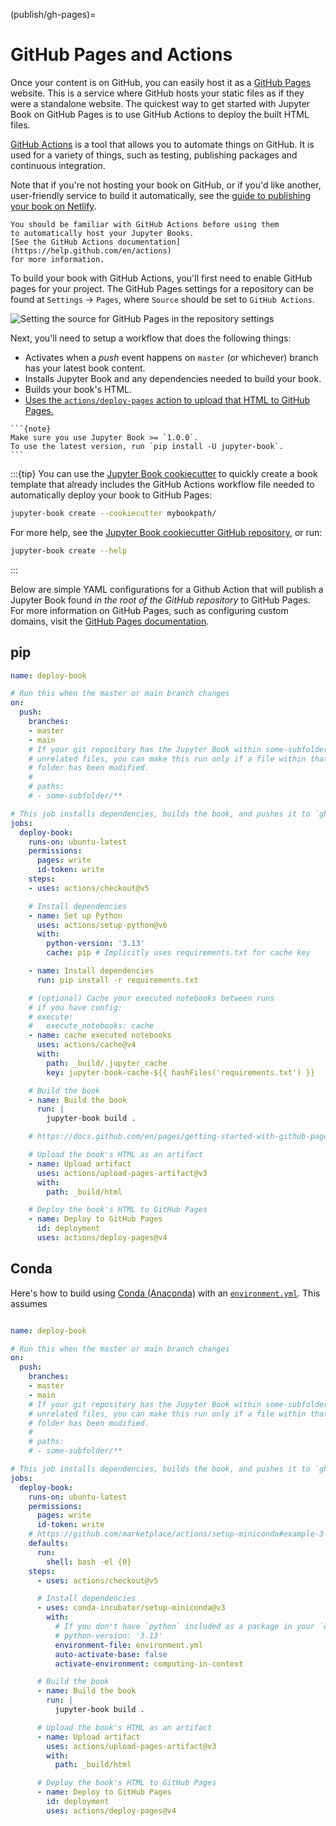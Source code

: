 (publish/gh-pages)=
# GitHub Pages and Actions

Once your content is on GitHub, you can easily host it as a [GitHub Pages](https://docs.github.com/en/pages/quickstart) website. This is a service where GitHub hosts your static files as if they were a standalone website. The quickest way to get started with Jupyter Book on GitHub Pages is to use GitHub Actions to deploy the built HTML files.

[GitHub Actions](https://docs.github.com/en/actions) is a tool that allows you to automate things on GitHub.
It is used for a variety of things, such as testing, publishing packages and continuous integration.

Note that if you're not hosting your book on GitHub,
or if you'd like another, user-friendly service to build it automatically,
see the [guide to publishing your book on Netlify](./netlify.md).

```{note}
You should be familiar with GitHub Actions before using them
to automatically host your Jupyter Books.
[See the GitHub Actions documentation](https://help.github.com/en/actions)
for more information.
```

To build your book with GitHub Actions, you'll first need to enable GitHub pages for your project. The GitHub Pages settings for a repository can be found at `Settings` -> `Pages`, where `Source` should be set to `GitHub Actions`.

![Setting the source for GitHub Pages in the repository settings](../images/ghp-source.png)


Next, you'll need to setup a workflow that does the following things:

* Activates when a *push* event happens on `master` (or whichever)
  branch has your latest book content.
* Installs Jupyter Book and any dependencies needed to build
  your book.
* Builds your book's HTML.
* [Uses the `actions/deploy-pages` action to upload that HTML to GitHub Pages.](https://docs.github.com/en/pages/getting-started-with-github-pages/configuring-a-publishing-source-for-your-github-pages-site#publishing-with-a-custom-github-actions-workflow)

````{margin}
```{note}
Make sure you use Jupyter Book >= `1.0.0`.
To use the latest version, run `pip install -U jupyter-book`.
```
````

:::{tip}
You can use the [Jupyter Book cookiecutter](https://github.com/executablebooks/cookiecutter-jupyter-book) to quickly create a book template that already includes the GitHub Actions workflow file needed to automatically deploy your book to GitHub Pages:

```bash
jupyter-book create --cookiecutter mybookpath/
```

For more help, see the [Jupyter Book cookiecutter GitHub repository](https://github.com/executablebooks/cookiecutter-jupyter-book), or run:

```bash
jupyter-book create --help
```
:::

Below are simple YAML configurations for a Github Action that will publish a Jupyter Book found _in the root of the GitHub repository_ to GitHub Pages. For more information on GitHub Pages, such as configuring custom domains, visit the [GitHub Pages documentation](https://docs.github.com/en/pages).

## pip

```yaml
name: deploy-book

# Run this when the master or main branch changes
on:
  push:
    branches:
    - master
    - main
    # If your git repository has the Jupyter Book within some-subfolder next to
    # unrelated files, you can make this run only if a file within that specific
    # folder has been modified.
    #
    # paths:
    # - some-subfolder/**

# This job installs dependencies, builds the book, and pushes it to `gh-pages`
jobs:
  deploy-book:
    runs-on: ubuntu-latest
    permissions:
      pages: write
      id-token: write
    steps:
    - uses: actions/checkout@v5

    # Install dependencies
    - name: Set up Python
      uses: actions/setup-python@v6
      with:
        python-version: '3.13'
        cache: pip # Implicitly uses requirements.txt for cache key

    - name: Install dependencies
      run: pip install -r requirements.txt

    # (optional) Cache your executed notebooks between runs
    # if you have config:
    # execute:
    #   execute_notebooks: cache
    - name: cache executed notebooks
      uses: actions/cache@v4
      with:
        path: _build/.jupyter_cache
        key: jupyter-book-cache-${{ hashFiles('requirements.txt') }}

    # Build the book
    - name: Build the book
      run: |
        jupyter-book build .

    # https://docs.github.com/en/pages/getting-started-with-github-pages/configuring-a-publishing-source-for-your-github-pages-site#publishing-with-a-custom-github-actions-workflow

    # Upload the book's HTML as an artifact
    - name: Upload artifact
      uses: actions/upload-pages-artifact@v3
      with:
        path: _build/html

    # Deploy the book's HTML to GitHub Pages
    - name: Deploy to GitHub Pages
      id: deployment
      uses: actions/deploy-pages@v4
```

## Conda

Here's how to build using [Conda (Anaconda)](https://docs.conda.io/projects/conda/en/stable/) with an [`environment.yml`](https://docs.conda.io/projects/conda/en/latest/user-guide/tasks/manage-environments.html#creating-an-environment-from-an-environment-yml-file). This assumes 

```yaml

name: deploy-book

# Run this when the master or main branch changes
on:
  push:
    branches:
    - master
    - main
    # If your git repository has the Jupyter Book within some-subfolder next to
    # unrelated files, you can make this run only if a file within that specific
    # folder has been modified.
    #
    # paths:
    # - some-subfolder/**

# This job installs dependencies, builds the book, and pushes it to `gh-pages`
jobs:
  deploy-book:
    runs-on: ubuntu-latest
    permissions:
      pages: write
      id-token: write
    # https://github.com/marketplace/actions/setup-miniconda#example-3-other-options
    defaults:
      run:
        shell: bash -el {0}
    steps:
      - uses: actions/checkout@v5

      # Install dependencies
      - uses: conda-incubator/setup-miniconda@v3
        with:
          # If you don't have `python` included as a package in your `environment.yml`:
          # python-version: '3.13'
          environment-file: environment.yml
          auto-activate-base: false
          activate-environment: computing-in-context

      # Build the book
      - name: Build the book
        run: |
          jupyter-book build .

      # Upload the book's HTML as an artifact
      - name: Upload artifact
        uses: actions/upload-pages-artifact@v3
        with:
          path: _build/html

      # Deploy the book's HTML to GitHub Pages
      - name: Deploy to GitHub Pages
        id: deployment
        uses: actions/deploy-pages@v4
```
